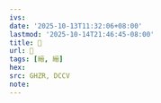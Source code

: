 ```yaml
---
ivs:
date: '2025-10-13T11:32:06+08:00'
lastmod: '2025-10-14T21:46:45-08:00'
title: 󰫯
url: 󰫯
tags: [縉, 縉]
hex: 
src: GHZR, DCCV
note:
---
```

